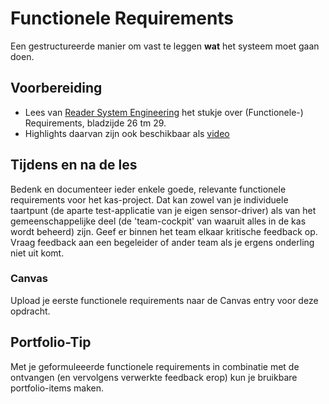 # Functionele Requirements

Een gestructureerde manier om vast te leggen **wat** het systeem moet gaan doen.

## Voorbereiding

- Lees van [Reader System Engineering](https://github.com/HU-TI-DEV/TI-S2/blob/main/hardware-interfacing/pdfs/reader-system-engineering.pdf) het stukje over (Functionele-) Requirements, bladzijde 26 tm 29.
- Highlights daarvan zijn ook beschikbaar als [video](https://www.youtube.com/watch?v=IJ0bIVxbi04)

## Tijdens en na de les

Bedenk en documenteer ieder enkele goede, relevante functionele requirements voor het kas-project. Dat kan zowel van je individuele taartpunt (de aparte test-applicatie van je eigen sensor-driver) als van het gemeenschappelijke deel (de 'team-cockpit' van waaruit alles in de kas wordt beheerd) zijn. Geef er binnen het team elkaar kritische feedback op. Vraag feedback aan een begeleider of ander team als je ergens onderling niet uit komt. 

### Canvas
Upload je eerste functionele requirements naar de Canvas entry voor deze opdracht.

## Portfolio-Tip

Met  je geformuleeerde functionele requirements in combinatie met de ontvangen (en vervolgens verwerkte feedback erop) kun je bruikbare portfolio-items maken.
